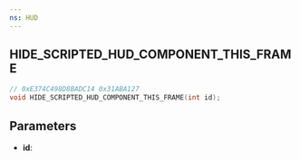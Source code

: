 ```yaml
---
ns: HUD
---
```

## HIDE_SCRIPTED_HUD_COMPONENT_THIS_FRAME

```c
// 0xE374C498D8BADC14 0x31ABA127
void HIDE_SCRIPTED_HUD_COMPONENT_THIS_FRAME(int id);
```


## Parameters
* **id**: 

